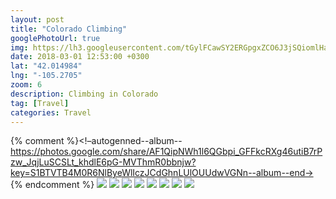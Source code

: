 ```yaml
---
layout: post
title: "Colorado Climbing"
googlePhotoUrl: true
img: https://lh3.googleusercontent.com/tGylFCawSY2ERGpgxZCO6J3jSQiomlHazrg_dI8_yJsXiqcUJuQ3cQPQNc_WkskEq9FYfl87zc14McW1zWbyNAfWVCTGqMJ0gxVK0f7sUuJg2C8dHrACAWv1tY9V1_BSN6eSbxe5Kg=w4032-h3024
date: 2018-03-01 12:53:00 +0300
lat: "42.014984"
lng: "-105.2705"
zoom: 6
description: Climbing in Colorado
tag: [Travel]
categories: Travel
---
```


{% comment %}<!–autogenned--album--https://photos.google.com/share/AF1QipNWh1l6QGbpi_GFFkcRXg46utiB7rPzw_JqjLuSCSLt_khdlE6pG-MVThmR0bbnjw?key=S1BTVTB4M0R6NlByeWlIczJCdGhnLUlOUUdwVGNn--album--end->
{% endcomment %}
<a data-fancybox="gallery" href="https://lh3.googleusercontent.com/tGylFCawSY2ERGpgxZCO6J3jSQiomlHazrg_dI8_yJsXiqcUJuQ3cQPQNc_WkskEq9FYfl87zc14McW1zWbyNAfWVCTGqMJ0gxVK0f7sUuJg2C8dHrACAWv1tY9V1_BSN6eSbxe5Kg=w4032-h3024"><img src="https://lh3.googleusercontent.com/tGylFCawSY2ERGpgxZCO6J3jSQiomlHazrg_dI8_yJsXiqcUJuQ3cQPQNc_WkskEq9FYfl87zc14McW1zWbyNAfWVCTGqMJ0gxVK0f7sUuJg2C8dHrACAWv1tY9V1_BSN6eSbxe5Kg=w200-h200"></a>
<a data-fancybox="gallery" href="https://lh3.googleusercontent.com/rgQN2cKh7sNctzrCcJ2TCwKxri7OL9s1fx8dU4Yb6w5cMr8S4A7e1cc4O7Igc2QrGkch7bCYK2s6nVRx2mrdwVcMvt7YP9G5XQQog6silpG5gNdP6Mk5q1zx0-L9IwaRtXqFqsSmOg=w4032-h3024"><img src="https://lh3.googleusercontent.com/rgQN2cKh7sNctzrCcJ2TCwKxri7OL9s1fx8dU4Yb6w5cMr8S4A7e1cc4O7Igc2QrGkch7bCYK2s6nVRx2mrdwVcMvt7YP9G5XQQog6silpG5gNdP6Mk5q1zx0-L9IwaRtXqFqsSmOg=w200-h200"></a>
<a data-fancybox="gallery" href="https://lh3.googleusercontent.com/Pinpg5NlNBXe7b78X1XXVO31x33Ij9uTBZIocu4KqDkC653x814CHR4gPsWhMIFhuJAUzjdqsXOWZuzknERs8RLBokZgihdLmt7olAN2IoPGQtQkxqxpwuweBJtJ4DQXPL1GQr0nBg=w4032-h3024"><img src="https://lh3.googleusercontent.com/Pinpg5NlNBXe7b78X1XXVO31x33Ij9uTBZIocu4KqDkC653x814CHR4gPsWhMIFhuJAUzjdqsXOWZuzknERs8RLBokZgihdLmt7olAN2IoPGQtQkxqxpwuweBJtJ4DQXPL1GQr0nBg=w200-h200"></a>
<a data-fancybox="gallery" href="https://lh3.googleusercontent.com/L-B0kTxHWn-Xb-1M4ugbmMuGER71SqpGzWKNeShbZeRh52voBi-ReyX0jUpSTA_22UucECUiSkaCz4iKAMe1ySjylWwgHU7pBsA8e496BY872jRf5eBY4754p2ygjko4H1KSXNUqvg=w3024-h4032"><img src="https://lh3.googleusercontent.com/L-B0kTxHWn-Xb-1M4ugbmMuGER71SqpGzWKNeShbZeRh52voBi-ReyX0jUpSTA_22UucECUiSkaCz4iKAMe1ySjylWwgHU7pBsA8e496BY872jRf5eBY4754p2ygjko4H1KSXNUqvg=w200-h200"></a>
<a data-fancybox="gallery" href="https://lh3.googleusercontent.com/idLOnlhtiy2VimRVarRvksGFcoYKGKTFcqCccSNq3PpaS2uEaNmD4Zr1gPnAv2IJUSEQInlsueg-VbZI0i8s8OY7s2651mVDj5jYjjtfTvrdYrxFvm_SgRjcL2XySkjBsKtb9rgqQQ=w3024-h4032"><img src="https://lh3.googleusercontent.com/idLOnlhtiy2VimRVarRvksGFcoYKGKTFcqCccSNq3PpaS2uEaNmD4Zr1gPnAv2IJUSEQInlsueg-VbZI0i8s8OY7s2651mVDj5jYjjtfTvrdYrxFvm_SgRjcL2XySkjBsKtb9rgqQQ=w200-h200"></a>
<a data-fancybox="gallery" href="https://lh3.googleusercontent.com/YnJ-veoklNTWnQtABv2QqwpvfbHKh9SMpZ6PFD_sIGAJHJy26vcA_9A9hhoRIdp6H1fiWf55fxWc5Hn6TMULVaWStMryy-jOQkaAO2huU5Z7QXkWgV2WFpIxNY17ivEJIfgfWxlUTg=w3024-h4032"><img src="https://lh3.googleusercontent.com/YnJ-veoklNTWnQtABv2QqwpvfbHKh9SMpZ6PFD_sIGAJHJy26vcA_9A9hhoRIdp6H1fiWf55fxWc5Hn6TMULVaWStMryy-jOQkaAO2huU5Z7QXkWgV2WFpIxNY17ivEJIfgfWxlUTg=w200-h200"></a>
<a data-fancybox="gallery" href="https://lh3.googleusercontent.com/5r7IlOiSVzDCNLw8EDvq2kTsNNqHRuGG01PFEZdORVIFtsX8wG4vsM-jyMY-yN8R9i5adTfF1-fmsGKXt4Sglv8a8AX6gj0hhBQU8VIL3QlXdxJzb_tkxeaM7mu8uRL82IqSju-nEw=w4032-h3024"><img src="https://lh3.googleusercontent.com/5r7IlOiSVzDCNLw8EDvq2kTsNNqHRuGG01PFEZdORVIFtsX8wG4vsM-jyMY-yN8R9i5adTfF1-fmsGKXt4Sglv8a8AX6gj0hhBQU8VIL3QlXdxJzb_tkxeaM7mu8uRL82IqSju-nEw=w200-h200"></a>
<a data-fancybox="gallery" href="https://lh3.googleusercontent.com/vkv28nMcOJ8MeqKARxYFRjKwj8YMkkS5MXVS0ZOmHCYhEoXNSkFutMIKUfpJ5Ru9UJRnrt9BUqGLcdCEFVhefA3UJEXyjqgJn6YagqqJ84_-LydmaxtLvS0C1uRsLPXv6w-wtxjfxw=w4032-h3024"><img src="https://lh3.googleusercontent.com/vkv28nMcOJ8MeqKARxYFRjKwj8YMkkS5MXVS0ZOmHCYhEoXNSkFutMIKUfpJ5Ru9UJRnrt9BUqGLcdCEFVhefA3UJEXyjqgJn6YagqqJ84_-LydmaxtLvS0C1uRsLPXv6w-wtxjfxw=w200-h200"></a>
